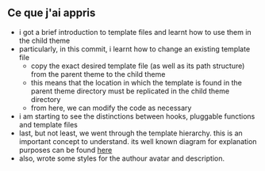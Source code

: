 ## Ce que j'ai appris
- i got a brief introduction to template files and learnt how to use them in the child theme
- particularly, in this commit, i learnt how to change an existing template file
  - copy the exact desired template file (as well as its path structure) from the parent theme to the child theme
  - this means that the location in which the template is found in the parent theme directory must be replicated in the child theme directory
  - from here, we can modify the code as necessary
- i am starting to see the distinctions between hooks, pluggable functions and template files
- last, but not least, we went through the template hierarchy. this is an important concept to understand. its well known diagram for explanation purposes can be found [here](https://developer.wordpress.org/files/2014/10/Screenshot-2019-01-23-00.20.04.png)
- also, wrote some styles for the authour avatar and description.